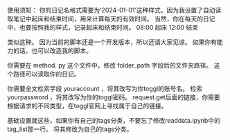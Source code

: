 使用须知：
你的日记名格式需要为‘2024-01-01’这种样式，因为我设置了自动读取笔记中起床和结束时间，用来计算每天的有效时间。
当然，你在每天的日记中，也要按照我的样式，记录起床和结束时间。
08:00
起床
12:00
结束

类似这种。
因为当前的脚本还是一个开发版本，所以还请大家见谅。
如果你有能力的话，也可以改造我的脚本。

你需要在 method. py 这个文件中，修改 folder_path 字段后的文件夹路径。
这个路径可以读取你的日记。

你需要全文检索字段 youraccount ，将其改写为你toggl的账号名。
检索 yourpassword ，将其改写为你的toggl密码。
request.get后面的链接，你需要根据请求的不同类型，在toggl官网上寻找属于自己的链接。

基础设置就这些，如果你有自己的tags分类，不要忘了修改readdata.ipynb中的tag_list那一行。
将其修改为自己的tags分类。